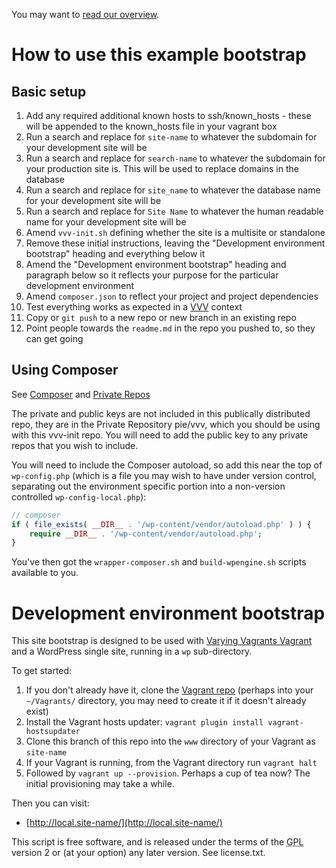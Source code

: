 You may want to [read our overview](https://github.com/cftp/vvv-init/wiki).

# How to use this example bootstrap

## Basic setup

1. Add any required additional known hosts to ssh/known_hosts - these will be appended to the known_hosts file in your vagrant box
2. Run a search and replace for `site-name` to whatever the subdomain for your development site will be
3. Run a search and replace for `search-name` to whatever the subdomain for your production site is. This will be used to replace domains in the database
4. Run a search and replace for `site_name` to whatever the database name for your development site will be
5. Run a search and replace for `Site Name` to whatever the human readable name for your development site will be
6. Amend `vvv-init.sh` defining whether the site is a multisite or standalone
7. Remove these initial instructions, leaving the "Development environment bootstrap" heading and everything below it
8. Amend the "Development environment bootstrap" heading and paragraph below so it reflects your purpose for the particular development environment
9. Amend `composer.json` to reflect your project and project dependencies
10. Test everything works as expected in a [VVV](https://github.com/10up/varying-vagrant-vagrants/) context
11. Copy or `git push` to a new repo or new branch in an existing repo
12. Point people towards the `readme.md` in the repo you pushed to, so they can get going

## Using Composer

See [Composer](https://github.com/cftp/vvv-init/wiki/Introduction#composer) and [Private Repos](https://github.com/cftp/vvv-init/wiki/Introduction#private-repos)

The private and public keys are not included in this publically distributed repo, they are in the Private Repository pie/vvv, which you should be using with this vvv-init repo. You will need to add the public key to any private repos that you wish to include.

You will need to include the Composer autoload, so add this near the top of `wp-config.php` (which is a file you may wish to have under version control, separating out the environment specific portion into a non-version controlled `wp-config-local.php`):

```php
// composer
if ( file_exists( __DIR__ . '/wp-content/vendor/autoload.php' ) ) {
	require __DIR__ . '/wp-content/vendor/autoload.php';
}
```

You've then got the `wrapper-composer.sh` and `build-wpengine.sh` scripts available to you.

# Development environment bootstrap

This site bootstrap is designed to be used with [Varying Vagrants Vagrant](https://github.com/10up/varying-vagrant-vagrants/) and a WordPress single site, running in a `wp` sub-directory.

To get started:

1. If you don't already have it, clone the [Vagrant repo](https://github.com/10up/varying-vagrant-vagrants/) (perhaps into your `~/Vagrants/` directory, you may need to create it if it doesn't already exist)
2. Install the Vagrant hosts updater: `vagrant plugin install vagrant-hostsupdater`
3. Clone this branch of this repo into the `www` directory of your Vagrant as `site-name`
4. If your Vagrant is running, from the Vagrant directory run `vagrant halt`
5. Followed by `vagrant up --provision`.  Perhaps a cup of tea now? The initial provisioning may take a while.


Then you can visit:
* [http://local.site-name/](http://local.site-name/)

This script is free software, and is released under the terms of the <abbr title="GNU General Public License">GPL</abbr> version 2 or (at your option) any later version. See license.txt.
